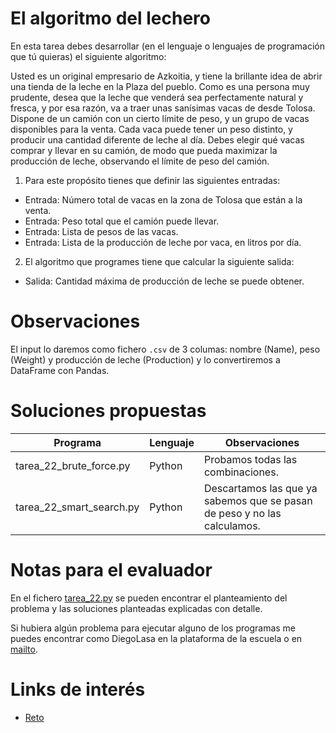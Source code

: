 # El algoritmo del lechero	

En esta tarea debes desarrollar (en el lenguaje o lenguajes de programación que tú quieras) el siguiente
algoritmo:

Usted es un original empresario de Azkoitia, y tiene la brillante idea de abrir una tienda de la leche en la
Plaza del pueblo. Como es una persona muy prudente, desea que la leche que venderá sea
perfectamente natural y fresca, y por esa razón, va a traer unas sanísimas vacas de desde Tolosa.
Dispone de un camión con un cierto límite de peso, y un grupo de vacas disponibles para la venta. Cada
vaca puede tener un peso distinto, y producir una cantidad diferente de leche al día.
Debes elegir qué vacas comprar y llevar en su camión, de modo que pueda maximizar la producción de
leche, observando el límite de peso del camión.

1. Para este propósito tienes que definir las siguientes entradas:

* Entrada: Número total de vacas en la zona de Tolosa que están a la venta.
* Entrada: Peso total que el camión puede llevar.
* Entrada: Lista de pesos de las vacas.
* Entrada: Lista de la producción de leche por vaca, en litros por día.

2. El algoritmo que programes tiene que calcular la siguiente salida:

* Salida: Cantidad máxima de producción de leche se puede obtener.

# Observaciones

El input lo daremos como fichero ``.csv`` de 3 columas: nombre (Name), peso (Weight) y producción de leche (Production) y lo convertiremos a DataFrame con Pandas.

# Soluciones propuestas

| Programa           | Lenguaje | Observaciones                                                                      |
|--------------------|----------|------------------------------------------------------------------------------------|
| tarea_22_brute_force.py | Python   | Probamos todas las combinaciones.              |
| tarea_22_smart_search.py        | Python   | Descartamos las que ya sabemos que se pasan de peso y no las calculamos.


# Notas para el evaluador

En el fichero [tarea_22.py](https://github.com/ethoreum/theegg_ai/blob/master/tarea_22/tarea_22.ipynb) se pueden encontrar el planteamiento del problema y las soluciones 
planteadas explicadas con detalle.

Si hubiera algún problema para ejecutar alguno de los programas me puedes encontrar como DiegoLasa en la plataforma de la escuela o en [mailto](mailto:dilasgoi@protonmail.com).

# Links de interés

* [Reto](http://www.nachocabanes.com/retos/reto.php?n=07)
